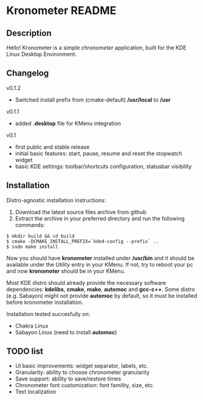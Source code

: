 Kronometer README
=================

Description
-----------
Hello!
Kronometer is a simple *chronometer* application, built for the KDE Linux Desktop Environment.

Changelog
---------

v0.1.2

* Switched install prefix from (cmake-default) **/usr/local** to **/usr**

v0.1.1

* added **.desktop** file for KMenu integration

v0.1

* first public and stable release
* initial basic features: start, pause, resume and reset the stopwatch widget
* basic KDE settings: toolbar/shortcuts configuration, statusbar visibility

Installation
------------

Distro-agnostic installation instructions:

1. Download the latest source files archive from github
2. Extract the archive in your preferred directory and run the following commands:

```
$ mkdir build && cd build
$ cmake -DCMAKE_INSTALL_PREFIX=`kde4-config --prefix` ..
$ sudo make install
```

Now you should have **kronometer** installed under **/usr/bin** and it should be available under the *Utility* entry in your KMenu.
If not, try to reboot your pc and now **kronomoter** should be in your KMenu.

Most KDE distro should already provide the necessary software dependencies: **kdelibs**, **cmake**, **make**, **automoc** and **gcc-c++**.
Some distro (e.g. Sabayon) might not provide **automoc** by default, so it must be installed before kronometer installation.

Installation tested succesfully on:

* Chakra Linux
* Sabayon Linux (need to install **automoc**)

TODO list
---------

* UI basic improvements: widget separator, labels, etc.
* Granularity: ability to choose chronometer granularity
* Save support: ability to save/restore times
* Chronometer font customization: font famility, size, etc.
* Text localization


